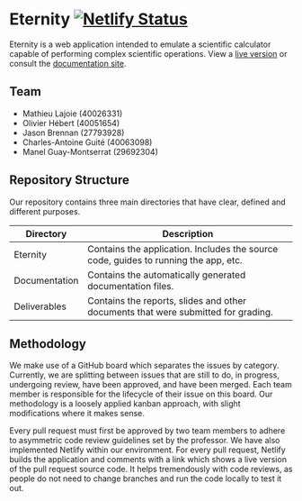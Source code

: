 # Eternity [![Netlify Status](https://api.netlify.com/api/v1/badges/a41bafa7-adbc-4e4d-98ed-aef9ebf0de13/deploy-status)](https://app.netlify.com/sites/eternity-calculator/deploys)

Eternity is a web application intended to emulate a scientific calculator capable of performing complex scientific operations. View a [live version](https://mattl75.github.io/eternity/) or consult the [documentation site](https://mattl75.github.io/eternity/assets/documentation/index.html).

## Team

* Mathieu Lajoie (40026331)
* Olivier Hébert (40051654)
* Jason Brennan (27793928)
* Charles-Antoine Guité (40063098)
* Manel Guay-Montserrat (29692304)

## Repository Structure

Our repository contains three main directories that have clear, defined and different purposes.
    
| Directory | Description |
| --------- | ----------- |
| Eternity       | Contains the application. Includes the source code, guides to running the app, etc.
| Documentation  | Contains the automatically generated documentation files.
| Deliverables   | Contains the reports, slides and other documents that were submitted for grading.

## Methodology

We make use of a GitHub board which separates the issues by category. Currently, we are splitting between issues that are still to do, in progress, undergoing review, have been approved, and have been merged. Each team member is responsible for the lifecycle of their issue on this board. Our methodology is a loosely applied kanban approach, with slight modifications where it makes sense.

Every pull request must first be approved by two team members to adhere to asymmetric code review guidelines set by the professor. We have also implemented Netlify within our environment. For every pull request, Netlify builds the application and comments with a link which shows a live version of the pull request source code. It helps tremendously with code reviews, as people do not need to change branches and run the code locally to test it out.
